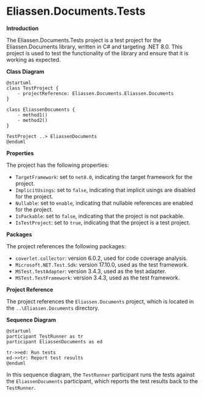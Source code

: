 **Eliassen.Documents.Tests**
===============

**Introduction**

The Eliassen.Documents.Tests project is a test project for the Eliassen.Documents library, written in C# and targeting .NET 8.0. This project is used to test the functionality of the library and ensure that it is working as expected.

**Class Diagram**

```plantuml
@startuml
class TestProject {
    - projectReference: Eliassen.Documents.Eliassen.Documents
}

class EliassenDocuments {
    - method1()
    - method2()
}

TestProject ..> EliassenDocuments
@enduml
```

**Properties**

The project has the following properties:

* `TargetFramework`: set to `net8.0`, indicating the target framework for the project.
* `ImplicitUsings`: set to `false`, indicating that implicit usings are disabled for the project.
* `Nullable`: set to `enable`, indicating that nullable references are enabled for the project.
* `IsPackable`: set to `false`, indicating that the project is not packable.
* `IsTestProject`: set to `true`, indicating that the project is a test project.

**Packages**

The project references the following packages:

* `coverlet.collector`: version 6.0.2, used for code coverage analysis.
* `Microsoft.NET.Test.Sdk`: version 17.10.0, used as the test framework.
* `MSTest.TestAdapter`: version 3.4.3, used as the test adapter.
* `MSTest.TestFramework`: version 3.4.3, used as the test framework.

**Project Reference**

The project references the `Eliassen.Documents` project, which is located in the `..\Eliassen.Documents` directory.

**Sequence Diagram**

```plantuml
@startuml
participant TestRunner as tr
participant EliassenDocuments as ed

tr->>ed: Run tests
ed->>tr: Report test results
@enduml
```

In this sequence diagram, the `TestRunner` participant runs the tests against the `EliassenDocuments` participant, which reports the test results back to the `TestRunner`.